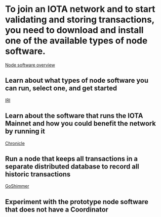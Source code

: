 # To join an IOTA network and to start validating and storing transactions, you need to download and install one of the available types of node software.

[Node software overview](/1.0/overview.md)
## Learn about what types of node software you can run, select one, and get started

[IRI](root://iri/1.0/overview.md)
## Learn about the software that runs the IOTA Mainnet and how you could benefit the network by running it

[Chronicle](root://chronicle/1.1/overview.md)
## Run a node that keeps all transactions in a separate distributed database to record all historic transactions

[GoShimmer](root://goshimmer/1.0/overview.md)
## Experiment with the prototype node software that does not have a Coordinator
